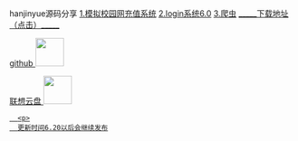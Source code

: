 <html>
  <titile>hanjinyue源码分享
      <a href="https://shequ.codemao.cn/community/311546">1.模拟校园网充值系统</a>
      <a href="https://shequ.codemao.cn/wiki/forum/311537">2.login系统6.0</a>
      <a href="https://shequ.codemao.cn/community/311772">3.爬虫</a>
      <a href="https://fl-01.vips100.com/v2/delivery/data/dd18fcd6e4d84001ae50894e25ffb9c7/?LBC=meta&token=&aid=797185&rec_log=true&X-LENOVO-SESS-ID=2263c2b8fbdf4c80bdd26231583b25c6_797185_2418592_meta">_____下载地址（点击）_____
     <p>
      github
     <img src="http://picnew12.photophoto.cn/20180130/githubmaotubiaobazhuayutubiao-29648032_1.jpg" width="50" height="50"/>
     <p>
      联想云盘
      <img src="http://img.d9soft.com/2016/1128/20161128095019196.png" width="50" height="50"/>

      <p>
      更新时间6.20以后会继续发布
